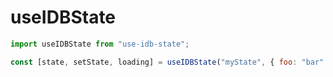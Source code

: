 # useIDBState

```javascript
import useIDBState from "use-idb-state";

const [state, setState, loading] = useIDBState("myState", { foo: "bar" });
```
